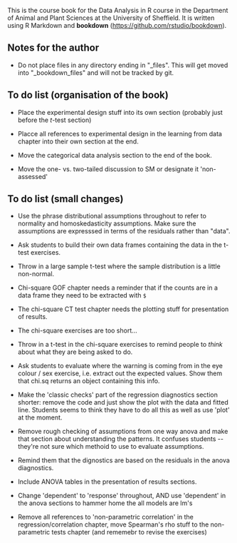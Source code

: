 This is the course book for the Data Analysis in R course in the Department of Animal and Plant Sciences at the University of Sheffield. It is written using R Markdown and **bookdown** (https://github.com/rstudio/bookdown).

## Notes for the author

*   Do not place files in any directory ending in "_files". This will get moved into "_bookdown_files" and will not be tracked by git.

## To do list (organisation of the book)

*   Place the experimental design stuff into its own section (probably just before the _t_-test section)

*   Placce all references to experimental design in the learning from data chapter into their own section at the end.

*   Move the categorical data analysis section to the end of the book.

*   Move the one- vs. two-tailed discussion to SM or designate it 'non-assessed' 

## To do list (small changes)

*   Use the phrase distributional assumptions throughout to refer to normality and homoskedasticity assumptions. Make sure the assumptions are expresssed in terms of the residuals rather than "data".

*   Ask students to build their own data frames containing the data in the t-test exercises.

*   Throw in a large sample t-test where the sample distribution is a little non-normal.

*   Chi-square GOF chapter needs a reminder that if the counts are in a data frame they need to be extracted with `$`

*   The chi-square CT test chapter needs the plotting stuff for presentation of results.

*   The chi-square exercises are too short...

*   Throw in a t-test in the chi-square exercises to remind people to _think_ about what they are being asked to do.

*   Ask students to evaluate where the warning is coming from in the eye colour / sex exercise, i.e. extract out the expected values. Show them that chi.sq returns an object containing this info.

*   Make the 'classic checks' part of the regression diagnostics section shorter: remove the code and just show the plot with the data and fitted line. Students seems to think they have to do all this as well as use 'plot' at the moment.

*  Remove rough checking of assumptions from one way anova and make that section about understanding the patterns. It confuses students -- they're not sure which methoid to use to evaluate assumptions.

*  Remind them that the dignostics are based on the residuals in the anova diagnostics.

*  Include ANOVA tables in the presentation of results sections.

*  Change 'dependent' to 'response' throughout, AND use 'dependent' in the anova sections to hammer home the all models are lm's

* Remove all references to 'non-parametric correlation' in the regression/correlation chapter, move Spearman's rho stuff to the non-parametric tests chapter (and rememebr to revise the exercises)

